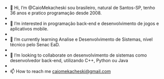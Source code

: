 - 👋 Hi, I’m @CaioMekacheski sou brasileiro, natural de Santos-SP, tenho 36 anos e pratico programação desde 2008.
- 
- 👀 I’m interested in programação back-end e desenvolvimento de jogos e aplicativos mobile. 
- 
- 🌱 I’m currently learning Analise e Desenvolvimento de Sistemas, nível técnico pelo Senac EaD. 
- 
- 💞️ I’m looking to collaborate on desenvolvimento de sistemas como desenvolvedor back-end, utilizando C++, Python ou Java
- 
- 📫 How to reach me caiomekacheski@gmail.com
